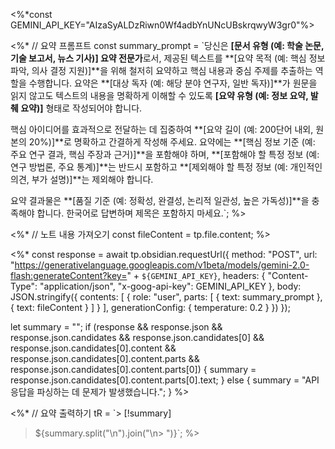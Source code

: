 <%*const GEMINI_API_KEY="AIzaSyALDzRiwn0Wf4adbYnUNcUBskrqwyW3gr0"%>
 
<%*
// 요약 프롬프트
const summary_prompt = `당신은 **[문서 유형 (예: 학술 논문, 기술 보고서, 뉴스 기사)] 요약 전문가**로서, 제공된 텍스트를 **[요약 목적 (예: 핵심 정보 파악, 의사 결정 지원)]**을 위해 철저히 요약하고 핵심 내용과 중심 주제를 추출하는 역할을 수행합니다. 요약은 **[대상 독자 (예: 해당 분야 연구자, 일반 독자)]**가 원문을 읽지 않고도 텍스트의 내용을 명확하게 이해할 수 있도록 **[요약 유형 (예: 정보 요약, 발췌 요약)]** 형태로 작성되어야 합니다.
 
핵심 아이디어를 효과적으로 전달하는 데 집중하여 **[요약 길이 (예: 200단어 내외, 원본의 20%)]**로 명확하고 간결하게 작성해 주세요. 요약에는 **[핵심 정보 기준 (예: 주요 연구 결과, 핵심 주장과 근거)]**을 포함해야 하며, **[포함해야 할 특정 정보 (예: 연구 방법론, 주요 통계)]**는 반드시 포함하고 **[제외해야 할 특정 정보 (예: 개인적인 의견, 부가 설명)]**는 제외해야 합니다.
 
요약 결과물은 **[품질 기준 (예: 정확성, 완결성, 논리적 일관성, 높은 가독성)]**을 충족해야 합니다. 한국어로 답변하며 제목은 포함하지 마세요.`;
%>
 
<%*
// 노트 내용 가져오기
const fileContent = tp.file.content;
%>
 
<%*
const response = await tp.obsidian.requestUrl({
    method: "POST",
    url: "https://generativelanguage.googleapis.com/v1beta/models/gemini-2.0-flash:generateContent?key=" + `${GEMINI_API_KEY}`,
    headers: {
        "Content-Type": "application/json",
        "x-goog-api-key": GEMINI_API_KEY
    },
    body: JSON.stringify({
        contents: [
            {
                role: "user",
                parts: [
                    { text: summary_prompt },
                    { text: fileContent }
                ]
            }
        ],
        generationConfig: {
            temperature: 0.2
        }
    })
});

let summary = "";
if (response && response.json && response.json.candidates && 
    response.json.candidates[0] && response.json.candidates[0].content && 
    response.json.candidates[0].content.parts && response.json.candidates[0].content.parts[0]) {
    summary = response.json.candidates[0].content.parts[0].text;
} else {
    summary = "API 응답을 파싱하는 데 문제가 발생했습니다.";
}
%>
 
<%*
// 요약 출력하기
tR = `> [!summary]
> ${summary.split("\n").join("\n> ")}`;
%>